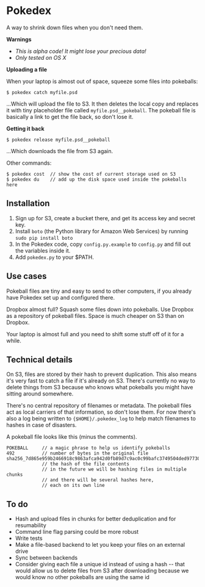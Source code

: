 Pokedex
=======

A way to shrink down files when you don't need them.

**Warnings**
* *This is alpha code!  It might lose your precious data!*
* *Only tested on OS X*

**Uploading a file**

When your laptop is almost out of space, squeeze some files into pokeballs:

```
$ pokedex catch myfile.psd
```

...Which will upload the file to S3.  It then deletes the local copy and replaces it with tiny placeholder file called `myfile.psd__pokeball`.  The pokeball file is basically a link to get the file back, so don't lose it.

**Getting it back**

```
$ pokedex release myfile.psd__pokeball
```

...Which downloads the file from S3 again.

Other commands:

```
$ pokedex cost  // show the cost of current storage used on S3
$ pokedex du    // add up the disk space used inside the pokeballs here
```

Installation
------------

1. Sign up for S3, create a bucket there, and get its access key and secret key.
1. Install `boto` (the Python library for Amazon Web Services) by running `sudo pip install boto`
1. In the Pokedex code, copy `config.py.example` to `config.py` and fill out the variables inside it.
1. Add `pokedex.py` to your $PATH.

Use cases
---------

Pokeball files are tiny and easy to send to other computers, if you already have Pokedex set up and configured there.

Dropbox almost full?  Squash some files down into pokeballs.  Use Dropbox as a repository of pokeball files.  Space is much cheaper on S3 than on Dropbox.

Your laptop is almost full and you need to shift some stuff off of it for a while.

Technical details
-----------------

On S3, files are stored by their hash to prevent duplication.  This also means it's very fast to catch a file if it's already on S3.  There's currently no way to delete things from S3 because who knows what pokeballs you might have sitting around somewhere.

There's no central repository of filenames or metadata.  The pokeball files act as local carriers of that information, so don't lose them.  For now there's also a log being written to `{$HOME}/.pokedex_log` to help match filenames to hashes in case of disasters.

A pokeball file looks like this (minus the comments).
```
POKEBALL     // a magic phrase to help us identify pokeballs
492          // number of bytes in the original file
sha256_7d865e959b2466918c9863afca942d0fb89d7c9ac0c99bafc3749504ded97730
             // the hash of the file contents
             // in the future we will be hashing files in multiple chunks
             // and there will be several hashes here,
             // each on its own line
```

To do
-----

* Hash and upload files in chunks for better deduplication and for resumability
* Command line flag parsing could be more robust
* Write tests
* Make a file-based backend to let you keep your files on an external drive
* Sync between backends
* Consider giving each file a unique id instead of using a hash -- that would allow
us to delete files from S3 after downloading because we would know no other pokeballs
are using the same id


